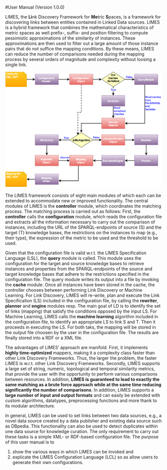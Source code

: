 #User Manual (Version 1.0.0)

LIMES, the **Li**nk Discovery Framework for **Me**tric **S**paces, is a
framework for discovering links between entities contained in Linked
Data sources. LIMES is a hybrid framework that combines the mathematical
characteristics of metric spaces as well prefix-, suffix- and position
filtering to compute pessimistic approximations of the similarity of
instances. These approximations are then used to filter out a large
amount of those instance pairs that do not suffice the mapping
conditions. By these means, LIMES can reduce the number of comparisons
needed during the mapping process by several orders of magnitude and
complexity without loosing a single link.

![LIMES workflow](../images/uml.png "fig:")

The LIMES framework consists of eight main modules of which each can be extended to accommodate new or improved functionality. The central modules of LIMES is the **controller** module, which coordinates the matching process. The matching process is carried out as follows: First, the **controller** calls the **configuration** module, which reads the configuration file and extracts all the information necessary to carry out the comparison of instances, including the URL of the SPARQL-endpoints of source (S) and the target (T) knowledge bases, the restrictions on the instances to map (e.g., their type), the expression of the metric to be used and the threshold to be used. 

Given that the configuration file is valid w.r.t. the LIMES Specification Language (LSL), the **query** module is called. This module uses the configuration for the target and source knowledge bases to retrieve instances and properties from the SPARQL-endpoints of the source and target knowledge bases that adhere to the restrictions specified in the configuration file. The query module writes its output into a file by invoking the **cache** module. Once all instances have been stored in the cache, the controller chooses between performing Link Discovery or Machine Learning. For Link Discovery, LIMES will re-write, plan and execute the Link Specification (LS) included in the configuration file, by calling the **rewriter**, **planner** and **engine** modules resp. The main goal of LD is to identify the set of links (mapping) that satisfy the conditions opposed by the input LS. For Machine Learning, LIMES calls the **machine learning** algorithm included in the configuration file, to identify an appropriate LS to link S and T. Then it proceeds in executing the LS. For both taks, the mapping will be stored in the output file choosen by the user in the configuration file. The results are finally stored into a RDF or a XML file.

The advantages of LIMES’ approach are manifold. First, it implements
**highly time-optimized** mappers, making it a complexity class faster
than other Link Discovery Frameworks. Thus, the larger the problem, the
faster LIMES is w.r.t. other Link Discovery Frameworks. Secondly, LIMES 
supports a large set of string, numeric, topological and temporal similarity metrics, 
that provide the user with the opportunity to perform various comparisons between resources.
In addition, **LIMES is guaranteed to lead to exactly the same matching as a brute
force approach while at the same time reducing significantly the number
of comparisons**. In addition, LIMES supports a **large number of input
and output formats** and can easily be extended with custom
algorithms, datatypes, preprocessing functions and more thank
to its modular architecture.


In general, LIMES can be used to set links between two data sources,
e.g., a novel data source created by a data publisher and existing data
source such as DBpedia. This functionality can also be used to
detect duplicates within one data source for knowledge curation. The
only requirement to carry out these tasks is a simple XML- or RDF-based
configuration file. 
The purpose of this user manual is to
1. show the various ways in which LIMES can be invoked and
2. explicate the LIMES Configuration Language (LCL) so as allow users to generate their own configurations.
